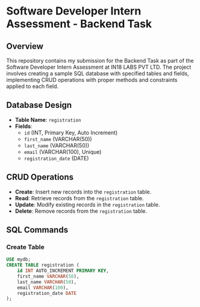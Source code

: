 # Software Developer Intern Assessment - Backend Task

## Overview
This repository contains my submission for the Backend Task as part of the Software Developer Intern Assessment at IN18 LABS PVT LTD. The project involves creating a sample SQL database with specified tables and fields, implementing CRUD operations with proper methods and constraints applied to each field.

## Database Design
- **Table Name**: `registration`
- **Fields**:
  - `id` (INT, Primary Key, Auto Increment)
  - `first_name` (VARCHAR(50))
  - `last_name` (VARCHAR(50))
  - `email` (VARCHAR(100), Unique)
  - `registration_date` (DATE)

## CRUD Operations
- **Create**: Insert new records into the `registration` table.
- **Read**: Retrieve records from the `registration` table.
- **Update**: Modify existing records in the `registration` table.
- **Delete**: Remove records from the `registration` table.

## SQL Commands
### Create Table
```sql
USE mydb;
CREATE TABLE registration (
    id INT AUTO_INCREMENT PRIMARY KEY,
    first_name VARCHAR(50),
    last_name VARCHAR(50),
    email VARCHAR(100),
    registration_date DATE
);
